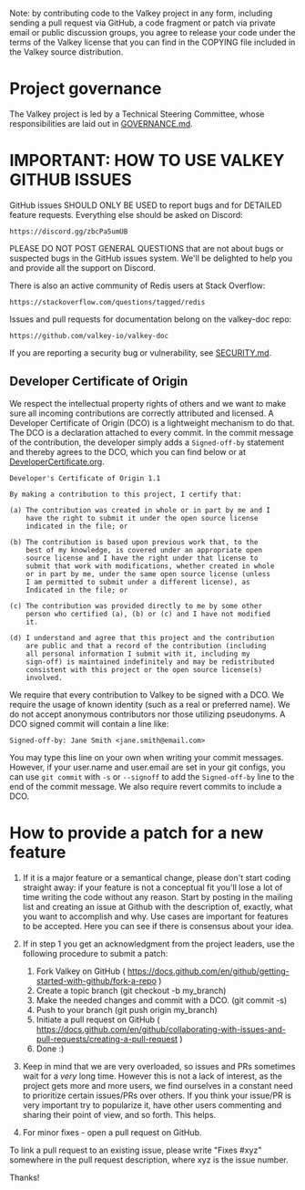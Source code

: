 Note: by contributing code to the Valkey project in any form, including sending
a pull request via GitHub, a code fragment or patch via private email or
public discussion groups, you agree to release your code under the terms
of the Valkey license that you can find in the COPYING file included in the Valkey
source distribution.

# Project governance

The Valkey project is led by a Technical Steering Committee, whose responsibilities are laid out in [GOVERNANCE.md](GOVERNANCE.md).

# IMPORTANT: HOW TO USE VALKEY GITHUB ISSUES

GitHub issues SHOULD ONLY BE USED to report bugs and for DETAILED feature
requests. Everything else should be asked on Discord:

    https://discord.gg/zbcPa5umUB

PLEASE DO NOT POST GENERAL QUESTIONS that are not about bugs or suspected
bugs in the GitHub issues system. We'll be delighted to help you and provide
all the support on Discord.

There is also an active community of Redis users at Stack Overflow:

    https://stackoverflow.com/questions/tagged/redis

Issues and pull requests for documentation belong on the valkey-doc repo:

    https://github.com/valkey-io/valkey-doc

If you are reporting a security bug or vulnerability, see [SECURITY.md](SECURITY.md).

## Developer Certificate of Origin

We respect the intellectual property rights of others and we want to make sure
all incoming contributions are correctly attributed and licensed. A Developer
Certificate of Origin (DCO) is a lightweight mechanism to do that. The DCO is
a declaration attached to every commit. In the commit message of the contribution,
the developer simply adds a `Signed-off-by` statement and thereby agrees to the DCO,
which you can find below or at [DeveloperCertificate.org](http://developercertificate.org/).

```text
Developer's Certificate of Origin 1.1

By making a contribution to this project, I certify that:

(a) The contribution was created in whole or in part by me and I
    have the right to submit it under the open source license
    indicated in the file; or

(b) The contribution is based upon previous work that, to the
    best of my knowledge, is covered under an appropriate open
    source license and I have the right under that license to
    submit that work with modifications, whether created in whole
    or in part by me, under the same open source license (unless
    I am permitted to submit under a different license), as
    Indicated in the file; or

(c) The contribution was provided directly to me by some other
    person who certified (a), (b) or (c) and I have not modified
    it.

(d) I understand and agree that this project and the contribution
    are public and that a record of the contribution (including
    all personal information I submit with it, including my
    sign-off) is maintained indefinitely and may be redistributed
    consistent with this project or the open source license(s)
    involved.
```

We require that every contribution to Valkey to be signed with a DCO. We require the
usage of known identity (such as a real or preferred name). We do not accept anonymous
contributors nor those utilizing pseudonyms. A DCO signed commit will contain a line like:


```text
Signed-off-by: Jane Smith <jane.smith@email.com>
```

You may type this line on your own when writing your commit messages. However, if your
user.name and user.email are set in your git configs, you can use `git commit` with `-s`
or `--signoff` to add the `Signed-off-by` line to the end of the commit message. We also
require revert commits to include a DCO.

# How to provide a patch for a new feature

1. If it is a major feature or a semantical change, please don't start coding
straight away: if your feature is not a conceptual fit you'll lose a lot of
time writing the code without any reason. Start by posting in the mailing list
and creating an issue at Github with the description of, exactly, what you want
to accomplish and why. Use cases are important for features to be accepted.
Here you can see if there is consensus about your idea.

2. If in step 1 you get an acknowledgment from the project leaders, use the following
procedure to submit a patch:
    1. Fork Valkey on GitHub ( https://docs.github.com/en/github/getting-started-with-github/fork-a-repo )
    1. Create a topic branch (git checkout -b my_branch)
    1. Make the needed changes and commit with a DCO. (git commit -s)
    1. Push to your branch (git push origin my_branch)
    1. Initiate a pull request on GitHub ( https://docs.github.com/en/github/collaborating-with-issues-and-pull-requests/creating-a-pull-request )
    1. Done :)

3. Keep in mind that we are very overloaded, so issues and PRs sometimes wait
for a *very* long time. However this is not a lack of interest, as the project
gets more and more users, we find ourselves in a constant need to prioritize
certain issues/PRs over others. If you think your issue/PR is very important
try to popularize it, have other users commenting and sharing their point of
view, and so forth. This helps.

4. For minor fixes - open a pull request on GitHub.

To link a pull request to an existing issue, please write "Fixes #xyz" somewhere
in the pull request description, where xyz is the issue number.

Thanks!
